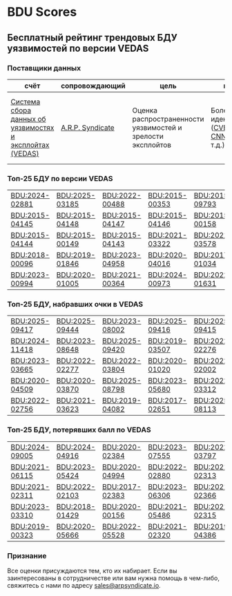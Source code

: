 
# BDU Scores
## Бесплатный рейтинг трендовых БДУ уязвимостей по версии VEDAS

### Поставщики данных
| счёт | cопровождающий | цель | покрытие | определение | частота |
| ----- | ---------- | ------- | -------- | ----------- | --------- |
| [Система сбора данных об уязвимостях и эксплойтах (VEDAS)](https://vedas.arpsyndicate.io) | [A.R.P. Syndicate](https://www.arpsyndicate.io) | Оценка распространенности уязвимостей и зрелости эксплойтов | Более 150 идентификаторов ([CVE](https://github.com/ARPSyndicate/cve-scores), [EUVD](https://github.com/ARPSyndicate/euvd-scores), [CNNVD](https://github.com/ARPSyndicate/cnnvd-scores), [BDU](https://github.com/ARPSyndicate/bdu-scores) и т.д.) | Аналитические данные с открытым исходным кодом (OSINT), полученные от [Exploit Observer](https://www.exploit.observer) | 12-16 часов |



<h3>Топ-25 БДУ по версии VEDAS</h3>

<table>
  <tr>
    <td><a href='https://vedas.arpsyndicate.io/?vuln=BDU:2024-02881'>BDU:2024-02881</a></td>
    <td><a href='https://vedas.arpsyndicate.io/?vuln=BDU:2025-03185'>BDU:2025-03185</a></td>
    <td><a href='https://vedas.arpsyndicate.io/?vuln=BDU:2022-00488'>BDU:2022-00488</a></td>
    <td><a href='https://vedas.arpsyndicate.io/?vuln=BDU:2015-00353'>BDU:2015-00353</a></td>
    <td><a href='https://vedas.arpsyndicate.io/?vuln=BDU:2015-09793'>BDU:2015-09793</a></td>
  </tr>
  <tr>
    <td><a href='https://vedas.arpsyndicate.io/?vuln=BDU:2015-04145'>BDU:2015-04145</a></td>
    <td><a href='https://vedas.arpsyndicate.io/?vuln=BDU:2015-04148'>BDU:2015-04148</a></td>
    <td><a href='https://vedas.arpsyndicate.io/?vuln=BDU:2015-04147'>BDU:2015-04147</a></td>
    <td><a href='https://vedas.arpsyndicate.io/?vuln=BDU:2015-04146'>BDU:2015-04146</a></td>
    <td><a href='https://vedas.arpsyndicate.io/?vuln=BDU:2015-00158'>BDU:2015-00158</a></td>
  </tr>
  <tr>
    <td><a href='https://vedas.arpsyndicate.io/?vuln=BDU:2015-04144'>BDU:2015-04144</a></td>
    <td><a href='https://vedas.arpsyndicate.io/?vuln=BDU:2015-00149'>BDU:2015-00149</a></td>
    <td><a href='https://vedas.arpsyndicate.io/?vuln=BDU:2015-04143'>BDU:2015-04143</a></td>
    <td><a href='https://vedas.arpsyndicate.io/?vuln=BDU:2021-03322'>BDU:2021-03322</a></td>
    <td><a href='https://vedas.arpsyndicate.io/?vuln=BDU:2021-03578'>BDU:2021-03578</a></td>
  </tr>
  <tr>
    <td><a href='https://vedas.arpsyndicate.io/?vuln=BDU:2018-00096'>BDU:2018-00096</a></td>
    <td><a href='https://vedas.arpsyndicate.io/?vuln=BDU:2019-01846'>BDU:2019-01846</a></td>
    <td><a href='https://vedas.arpsyndicate.io/?vuln=BDU:2023-04958'>BDU:2023-04958</a></td>
    <td><a href='https://vedas.arpsyndicate.io/?vuln=BDU:2020-04016'>BDU:2020-04016</a></td>
    <td><a href='https://vedas.arpsyndicate.io/?vuln=BDU:2017-01034'>BDU:2017-01034</a></td>
  </tr>
  <tr>
    <td><a href='https://vedas.arpsyndicate.io/?vuln=BDU:2023-00994'>BDU:2023-00994</a></td>
    <td><a href='https://vedas.arpsyndicate.io/?vuln=BDU:2020-01005'>BDU:2020-01005</a></td>
    <td><a href='https://vedas.arpsyndicate.io/?vuln=BDU:2021-00364'>BDU:2021-00364</a></td>
    <td><a href='https://vedas.arpsyndicate.io/?vuln=BDU:2024-00973'>BDU:2024-00973</a></td>
    <td><a href='https://vedas.arpsyndicate.io/?vuln=BDU:2022-01631'>BDU:2022-01631</a></td>
  </tr>
</table>


<h3>Топ-25 БДУ, набравших очки в VEDAS</h3>

<table>
  <tr>
    <td><a href='https://vedas.arpsyndicate.io/?vuln=BDU:2025-09417'>BDU:2025-09417</a></td>
    <td><a href='https://vedas.arpsyndicate.io/?vuln=BDU:2025-09444'>BDU:2025-09444</a></td>
    <td><a href='https://vedas.arpsyndicate.io/?vuln=BDU:2023-08002'>BDU:2023-08002</a></td>
    <td><a href='https://vedas.arpsyndicate.io/?vuln=BDU:2025-09416'>BDU:2025-09416</a></td>
    <td><a href='https://vedas.arpsyndicate.io/?vuln=BDU:2025-09415'>BDU:2025-09415</a></td>
  </tr>
  <tr>
    <td><a href='https://vedas.arpsyndicate.io/?vuln=BDU:2024-11418'>BDU:2024-11418</a></td>
    <td><a href='https://vedas.arpsyndicate.io/?vuln=BDU:2023-08648'>BDU:2023-08648</a></td>
    <td><a href='https://vedas.arpsyndicate.io/?vuln=BDU:2025-09420'>BDU:2025-09420</a></td>
    <td><a href='https://vedas.arpsyndicate.io/?vuln=BDU:2019-03507'>BDU:2019-03507</a></td>
    <td><a href='https://vedas.arpsyndicate.io/?vuln=BDU:2022-02276'>BDU:2022-02276</a></td>
  </tr>
  <tr>
    <td><a href='https://vedas.arpsyndicate.io/?vuln=BDU:2023-03665'>BDU:2023-03665</a></td>
    <td><a href='https://vedas.arpsyndicate.io/?vuln=BDU:2022-02277'>BDU:2022-02277</a></td>
    <td><a href='https://vedas.arpsyndicate.io/?vuln=BDU:2022-03804'>BDU:2022-03804</a></td>
    <td><a href='https://vedas.arpsyndicate.io/?vuln=BDU:2020-01020'>BDU:2020-01020</a></td>
    <td><a href='https://vedas.arpsyndicate.io/?vuln=BDU:2022-02002'>BDU:2022-02002</a></td>
  </tr>
  <tr>
    <td><a href='https://vedas.arpsyndicate.io/?vuln=BDU:2020-04509'>BDU:2020-04509</a></td>
    <td><a href='https://vedas.arpsyndicate.io/?vuln=BDU:2020-03870'>BDU:2020-03870</a></td>
    <td><a href='https://vedas.arpsyndicate.io/?vuln=BDU:2025-08798'>BDU:2025-08798</a></td>
    <td><a href='https://vedas.arpsyndicate.io/?vuln=BDU:2023-05680'>BDU:2023-05680</a></td>
    <td><a href='https://vedas.arpsyndicate.io/?vuln=BDU:2022-03312'>BDU:2022-03312</a></td>
  </tr>
  <tr>
    <td><a href='https://vedas.arpsyndicate.io/?vuln=BDU:2022-02756'>BDU:2022-02756</a></td>
    <td><a href='https://vedas.arpsyndicate.io/?vuln=BDU:2021-03623'>BDU:2021-03623</a></td>
    <td><a href='https://vedas.arpsyndicate.io/?vuln=BDU:2019-04082'>BDU:2019-04082</a></td>
    <td><a href='https://vedas.arpsyndicate.io/?vuln=BDU:2017-02651'>BDU:2017-02651</a></td>
    <td><a href='https://vedas.arpsyndicate.io/?vuln=BDU:2025-08113'>BDU:2025-08113</a></td>
  </tr>
</table>


<h3>Топ-25 БДУ, потерявших балл по VEDAS</h3>

<table>
  <tr>
    <td><a href='https://vedas.arpsyndicate.io/?vuln=BDU:2024-09005'>BDU:2024-09005</a></td>
    <td><a href='https://vedas.arpsyndicate.io/?vuln=BDU:2024-04916'>BDU:2024-04916</a></td>
    <td><a href='https://vedas.arpsyndicate.io/?vuln=BDU:2020-02384'>BDU:2020-02384</a></td>
    <td><a href='https://vedas.arpsyndicate.io/?vuln=BDU:2023-07555'>BDU:2023-07555</a></td>
    <td><a href='https://vedas.arpsyndicate.io/?vuln=BDU:2022-03797'>BDU:2022-03797</a></td>
  </tr>
  <tr>
    <td><a href='https://vedas.arpsyndicate.io/?vuln=BDU:2021-06115'>BDU:2021-06115</a></td>
    <td><a href='https://vedas.arpsyndicate.io/?vuln=BDU:2023-05424'>BDU:2023-05424</a></td>
    <td><a href='https://vedas.arpsyndicate.io/?vuln=BDU:2020-04994'>BDU:2020-04994</a></td>
    <td><a href='https://vedas.arpsyndicate.io/?vuln=BDU:2022-02880'>BDU:2022-02880</a></td>
    <td><a href='https://vedas.arpsyndicate.io/?vuln=BDU:2021-02313'>BDU:2021-02313</a></td>
  </tr>
  <tr>
    <td><a href='https://vedas.arpsyndicate.io/?vuln=BDU:2021-02311'>BDU:2021-02311</a></td>
    <td><a href='https://vedas.arpsyndicate.io/?vuln=BDU:2022-02103'>BDU:2022-02103</a></td>
    <td><a href='https://vedas.arpsyndicate.io/?vuln=BDU:2017-02383'>BDU:2017-02383</a></td>
    <td><a href='https://vedas.arpsyndicate.io/?vuln=BDU:2023-06306'>BDU:2023-06306</a></td>
    <td><a href='https://vedas.arpsyndicate.io/?vuln=BDU:2021-02366'>BDU:2021-02366</a></td>
  </tr>
  <tr>
    <td><a href='https://vedas.arpsyndicate.io/?vuln=BDU:2023-03310'>BDU:2023-03310</a></td>
    <td><a href='https://vedas.arpsyndicate.io/?vuln=BDU:2018-01429'>BDU:2018-01429</a></td>
    <td><a href='https://vedas.arpsyndicate.io/?vuln=BDU:2020-00156'>BDU:2020-00156</a></td>
    <td><a href='https://vedas.arpsyndicate.io/?vuln=BDU:2021-05486'>BDU:2021-05486</a></td>
    <td><a href='https://vedas.arpsyndicate.io/?vuln=BDU:2021-02315'>BDU:2021-02315</a></td>
  </tr>
  <tr>
    <td><a href='https://vedas.arpsyndicate.io/?vuln=BDU:2019-00323'>BDU:2019-00323</a></td>
    <td><a href='https://vedas.arpsyndicate.io/?vuln=BDU:2020-05666'>BDU:2020-05666</a></td>
    <td><a href='https://vedas.arpsyndicate.io/?vuln=BDU:2022-05528'>BDU:2022-05528</a></td>
    <td><a href='https://vedas.arpsyndicate.io/?vuln=BDU:2021-02320'>BDU:2021-02320</a></td>
    <td><a href='https://vedas.arpsyndicate.io/?vuln=BDU:2019-04386'>BDU:2019-04386</a></td>
  </tr>
</table>


### Признание
Все оценки присуждаются тем, кто их набирает.
Если вы заинтересованы в сотрудничестве или вам нужна помощь в чем-либо, свяжитесь с нами по адресу [sales@arpsyndicate.io](mailto:sales@arpsyndicate.io).

